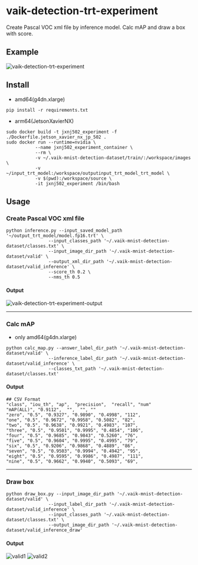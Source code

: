 # vaik-detection-trt-experiment

Create Pascal VOC xml file by inference model. Calc mAP and draw a box with score.

## Example

![vaik-detection-trt-experiment](https://user-images.githubusercontent.com/116471878/199637208-76753193-a391-4b5b-a84f-5418502a8d2a.png)


## Install

- amd64(g4dn.xlarge)

```shell
pip install -r requirements.txt
```

- arm64(JetsonXavierNX)

```shell
sudo docker build -t jxnj502_experiment -f ./Dockerfile.jetson_xavier_nx_jp_502 .
sudo docker run --runtime=nvidia \
           --name jxnj502_experiment_container \
           --rm \
           -v ~/.vaik-mnist-detection-dataset/train/:/workspace/images \
           -v ~/input_trt_model:/workspace/outputinput_trt_model_trt_model \
           -v $(pwd):/workspace/source \
           -it jxnj502_experiment /bin/bash
```

## Usage

### Create Pascal VOC xml file

```shell
python inference.py --input_saved_model_path '~/output_trt_model/model.fp16.trt' \
                --input_classes_path '~/.vaik-mnist-detection-dataset/classes.txt' \
                --input_image_dir_path '~/.vaik-mnist-detection-dataset/valid' \
                --output_xml_dir_path '~/.vaik-mnist-detection-dataset/valid_inference' \
                --score_th 0.2 \
                --nms_th 0.5
```

#### Output

![vaik-detection-trt-experiment-output](https://user-images.githubusercontent.com/116471878/199637324-dae09efc-abb1-4c76-ba6d-e7fe1846bd22.png)

-----


### Calc mAP

- only amd64(g4dn.xlarge)

```shell
python calc_map.py --answer_label_dir_path '~/.vaik-mnist-detection-dataset/valid' \
                --inference_label_dir_path '~/.vaik-mnist-detection-dataset/valid_inference' \
                --classes_txt_path '~/.vaik-mnist-detection-dataset/classes.txt'
```

#### Output

``` text
## CSV Format
"class", "iou_th", "ap",  "precision",  "recall", "num" 
"mAP(ALL)", "0.9112",  "",  "", ""
"zero", "0.5", "0.9327", "0.9890", "0.4998", "112", 
"one", "0.5", "0.9672", "0.9958", "0.5082", "82", 
"two", "0.5", "0.9638", "0.9921", "0.4983", "107", 
"three", "0.5", "0.9501", "0.9995", "0.4854", "106", 
"four", "0.5", "0.9685", "0.9843", "0.5260", "76", 
"five", "0.5", "0.9604", "0.9995", "0.4995", "79", 
"six", "0.5", "0.9206", "0.9868", "0.4889", "86", 
"seven", "0.5", "0.9503", "0.9994", "0.4942", "95", 
"eight", "0.5", "0.9595", "0.9986", "0.4987", "111", 
"nine", "0.5", "0.9662", "0.9940", "0.5093", "69", 
```

----

### Draw box

```shell
python draw_box.py --input_image_dir_path '~/.vaik-mnist-detection-dataset/valid' \
                --input_label_dir_path '~/.vaik-mnist-detection-dataset/valid_inference' \
                --input_classes_path '~/.vaik-mnist-detection-dataset/classes.txt' \
                --output_image_dir_path '~/.vaik-mnist-detection-dataset/valid_inference_draw'
```

#### Output

![valid1](https://user-images.githubusercontent.com/116471878/199640085-ce7773c3-f4c7-4b85-aa61-d85649bd4f31.png)
![valid2](https://user-images.githubusercontent.com/116471878/199640088-0c5d1baf-ef14-44f4-a06f-b0eb9951df9a.png)

